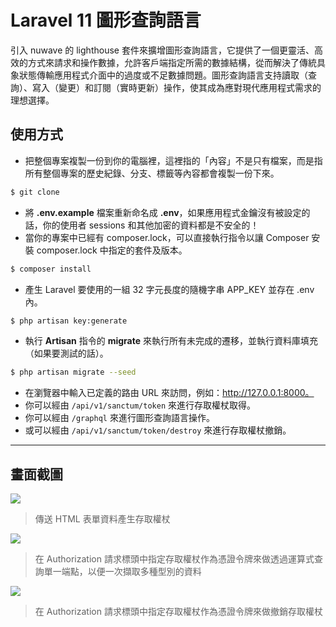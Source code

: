 # Laravel 11 圖形查詢語言

引入 nuwave 的 lighthouse 套件來擴增圖形查詢語言，它提供了一個更靈活、高效的方式來請求和操作數據，允許客戶端指定所需的數據結構，從而解決了傳統具象狀態傳輸應用程式介面中的過度或不足數據問題。圖形查詢語言支持讀取（查詢）、寫入（變更）和訂閱（實時更新）操作，使其成為應對現代應用程式需求的理想選擇。

## 使用方式
- 把整個專案複製一份到你的電腦裡，這裡指的「內容」不是只有檔案，而是指所有整個專案的歷史紀錄、分支、標籤等內容都會複製一份下來。
```sh
$ git clone
```
- 將 __.env.example__ 檔案重新命名成 __.env__，如果應用程式金鑰沒有被設定的話，你的使用者 sessions 和其他加密的資料都是不安全的！
- 當你的專案中已經有 composer.lock，可以直接執行指令以讓 Composer 安裝 composer.lock 中指定的套件及版本。
```sh
$ composer install
```
- 產生 Laravel 要使用的一組 32 字元長度的隨機字串 APP_KEY 並存在 .env 內。
```sh
$ php artisan key:generate
```
- 執行 __Artisan__ 指令的 __migrate__ 來執行所有未完成的遷移，並執行資料庫填充（如果要測試的話）。
```sh
$ php artisan migrate --seed
```
- 在瀏覽器中輸入已定義的路由 URL 來訪問，例如：http://127.0.0.1:8000。
- 你可以經由 `/api/v1/sanctum/token` 來進行存取權杖取得。
- 你可以經由 `/graphql` 來進行圖形查詢語言操作。
- 或可以經由 `/api/v1/sanctum/token/destroy` 來進行存取權杖撤銷。

----

## 畫面截圖
![](https://i.imgur.com/tStELZ8.png)
> 傳送 HTML 表單資料產生存取權杖

![](https://i.imgur.com/A81cNNo.png)
> 在 Authorization 請求標頭中指定存取權杖作為憑證令牌來做透過運算式查詢單一端點，以便一次擷取多種型別的資料

![](https://i.imgur.com/7xO0Gpb.png)
> 在 Authorization 請求標頭中指定存取權杖作為憑證令牌來做撤銷存取權杖
